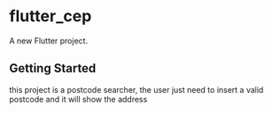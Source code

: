 # flutter_cep

A new Flutter project.

## Getting Started

this project is a postcode searcher, the user just need to insert a valid postcode and it will show the address